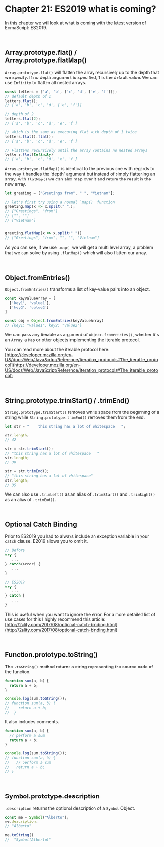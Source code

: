 # Chapter 21: ES2019 what is coming?

In this chapter we will look at what is coming with the latest version of EcmaScript: ES2019.

&nbsp; 

## Array.prototype.flat() / Array.prototype.flatMap()

`Array.prototype.flat()` will flatten the array recursively up to the depth that we specify. If no depth argument is specified, 1 is the default value. We can use `Infinity` to flatten all nested arrays.

```javascript
const letters = ['a', 'b', ['c', 'd', ['e', 'f']]];
// default depth of 1
letters.flat();
// ['a', 'b', 'c', 'd', ['e', 'f']]

// depth of 2
letters.flat(2);
// ['a', 'b', 'c', 'd', 'e', 'f']

// which is the same as executing flat with depth of 1 twice
letters.flat().flat();
// ['a', 'b', 'c', 'd', 'e', 'f']

// Flattens recursively until the array contains no nested arrays
letters.flat(Infinity)
// ['a', 'b', 'c', 'd', 'e', 'f']
```

`Array.prototype.flatMap()` is identical to the previous one with regards to the way it handles the 'depth' argument but instead of simply flattening an array, with `flatMap()` we can also map over it and return the result in the new array.

```javascript
let greeting = ["Greetings from", " ", "Vietnam"];

// let's first try using a normal `map()` function
greeting.map(x => x.split(" "));
// ["Greetings", "from"]
// ["", ""]
// ["Vietnam"]


greeting.flatMap(x => x.split(" "))
// ["Greetings", "from", "", "", "Vietnam"]
```

As you can see, if we use `.map()` we will get a multi level array, a problem that we can solve by using `.flatMap()` which will also flatten our array.

&nbsp;

## Object.fromEntries()

`Object.fromEntries()` transforms a list of key-value pairs into an object.

```javascript
const keyValueArray = [
  ['key1', 'value1'],
  ['key2', 'value2']
]

const obj = Object.fromEntries(keyValueArray)
// {key1: "value1", key2: "value2"}
```

We can pass any iterable as argument of `Object.fromEntries()`, whether it's an `Array`, a `Map` or other objects implementing the iterable protocol.

You can read more about the iterable protocol here: [https://developer.mozilla.org/en-US/docs/Web/JavaScript/Reference/Iteration_protocols#The_iterable_protocol](https://developer.mozilla.org/en-US/docs/Web/JavaScript/Reference/Iteration_protocols#The_iterable_protocol)

&nbsp;

## String.prototype.trimStart() / .trimEnd()

`String.prototype.trimStart()` removes white space from the beginning of a string while `String.prototype.trimEnd()` removes them from the end.

```javascript
let str = "    this string has a lot of whitespace   ";

str.length;
// 42

str = str.trimStart();
// "this string has a lot of whitespace   "
str.length;
// 38

str = str.trimEnd();
// "this string has a lot of whitespace"
str.length;
// 35
```

We can also use `.trimLeft()` as an alias of `.trimStart()` and `.trimRight()` as an alias of `.trimEnd()`.

&nbsp;

## Optional Catch Binding

Prior to ES2019 you had to always include an exception variable in your `catch` clause. E2019 allows you to omit it.

```javascript
// Before
try {
   ...
} catch(error) {
   ...
}

// ES2019
try {
   ...
} catch {
   ...
}
```

This is useful when you want to ignore the error. For a more detailed list of use cases for this I highly recommend this article: [http://2ality.com/2017/08/optional-catch-binding.html](http://2ality.com/2017/08/optional-catch-binding.html)

&nbsp;

## Function​.prototype​.toString()

The `.toString()` method returns a string representing the source code of the function.

```javascript
function sum(a, b) {
  return a + b;
}

console.log(sum.toString());
// function sum(a, b) {
//    return a + b;
//  }
```

It also includes comments.

```javascript
function sum(a, b) {
  // perform a sum
  return a + b;
}

console.log(sum.toString());
// function sum(a, b) {
//   // perform a sum
//   return a + b;
// }
```

&nbsp;

## Symbol.prototype.description

`.description` returns the optional description of a `Symbol` Object.

```javascript
const me = Symbol("Alberto");
me.description;
// "Alberto"

me.toString()
//  "Symbol(Alberto)"
```